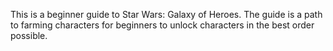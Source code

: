 This is a beginner guide to Star Wars: Galaxy of Heroes.
The guide is a path to farming characters for beginners to unlock characters in the best order possible.